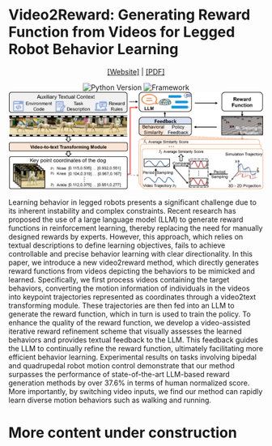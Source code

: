 # Video2Reward: Generating Reward Function from Videos for Legged Robot Behavior Learning
<div align="center">

[[Website]](https://djjiery.github.io/Video2Reward.github.io/) | [[PDF]](https://Video2Reward.github.io/pdf)

![Python Version](https://img.shields.io/badge/python-3.8-blue)
![Framework](https://img.shields.io/badge/Framework-PyTorch-red)
![Research Results](./fig2.png)
</div>

Learning behavior in legged robots presents a significant challenge due to its inherent instability and complex constraints. Recent research has proposed the use of a large language model (LLM) to generate reward functions in reinforcement learning, thereby replacing the need for manually designed rewards by experts. However, this approach, which relies on textual descriptions to define learning objectives, fails to achieve controllable and precise behavior learning with clear directionality. In this paper, we introduce a new video2reward method, which directly generates reward functions from videos depicting the behaviors to be mimicked and learned. Specifically, we first process videos containing the target behaviors, converting the motion information of individuals in the videos into keypoint trajectories represented as coordinates through a video2text transforming module. These trajectories are then fed into an LLM to generate the reward function, which in turn is used to train the policy. To enhance the quality of the reward function, we develop a video-assisted iterative reward refinement scheme that visually assesses the learned behaviors and provides textual feedback to the LLM. This feedback guides the LLM to continually refine the reward function, ultimately facilitating more efficient behavior learning. Experimental results on tasks involving bipedal and quadrupedal robot motion control demonstrate that our method surpasses the performance of state-of-the-art LLM-based reward generation methods by over 37.6% in terms of human normalized score. More importantly, by switching video inputs, we find our method can rapidly learn diverse motion behaviors such as walking and running.

# More content under construction
